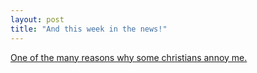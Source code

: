 ```yaml
---
layout: post
title: "And this week in the news!"
---
```

[One of the many reasons why some christians annoy me.][1]

   [1]: http://news.bbc.co.uk/1/hi/entertainment/tv_and_radio/4289915.stm
